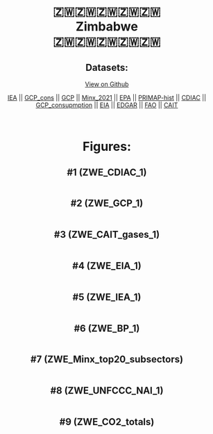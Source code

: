
<center>
<h1 align="center">
🇿🇼🇿🇼🇿🇼🇿🇼🇿🇼
<br>
Zimbabwe
<br>
🇿🇼🇿🇼🇿🇼🇿🇼🇿🇼
</h1>
<h2>Datasets:</h2>
<p><a href="https://github.com/dquintani/Greenhouse-Data/tree/master/country_data/ZWE_Zimbabwe/data">View on Github</a>
<br></p><p><a href="data/ZWE_IEA.csv">IEA</a> || <a href="data/ZWE_GCP_cons.csv">GCP_cons</a> || <a href="data/ZWE_GCP.csv">GCP</a> || <a href="data/ZWE_Minx_2021.csv">Minx_2021</a> || <a href="data/ZWE_EPA.csv">EPA</a> || <a href="data/ZWE_PRIMAP-hist.csv">PRIMAP-hist</a> || <a href="data/ZWE_CDIAC.csv">CDIAC</a> || <a href="data/ZWE_GCP_consupmption.csv">GCP_consupmption</a> || <a href="data/ZWE_EIA.csv">EIA</a> || <a href="data/ZWE_EDGAR.csv">EDGAR</a> || <a href="data/ZWE_FAO.csv">FAO</a> || <a href="data/ZWE_CAIT.csv">CAIT</a></p><p><br></p>
<h1>Figures:</h1><h2>#1 (ZWE_CDIAC_1)</h2>
<p><img alt="" src="figures/ZWE_CDIAC_1.png" /></p><h2>#2 (ZWE_GCP_1)</h2>
<p><img alt="" src="figures/ZWE_GCP_1.png" /></p><h2>#3 (ZWE_CAIT_gases_1)</h2>
<p><img alt="" src="figures/ZWE_CAIT_gases_1.png" /></p><h2>#4 (ZWE_EIA_1)</h2>
<p><img alt="" src="figures/ZWE_EIA_1.png" /></p><h2>#5 (ZWE_IEA_1)</h2>
<p><img alt="" src="figures/ZWE_IEA_1.png" /></p><h2>#6 (ZWE_BP_1)</h2>
<p><img alt="" src="figures/ZWE_BP_1.png" /></p><h2>#7 (ZWE_Minx_top20_subsectors)</h2>
<p><img alt="" src="figures/ZWE_Minx_top20_subsectors.png" /></p><h2>#8 (ZWE_UNFCCC_NAI_1)</h2>
<p><img alt="" src="figures/ZWE_UNFCCC_NAI_1.png" /></p><h2>#9 (ZWE_CO2_totals)</h2>
<p><img alt="" src="figures/ZWE_CO2_totals.png" /></p>